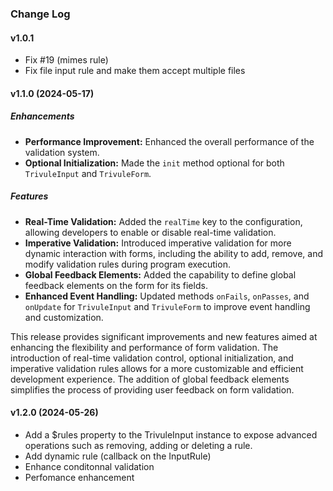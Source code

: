 ### Change Log

#### v1.0.1

- Fix #19 (mimes rule)
- Fix file input rule and make them accept multiple files

#### v1.1.0 (2024-05-17)

##### Enhancements

- **Performance Improvement:** Enhanced the overall performance of the validation system.
- **Optional Initialization:** Made the `init` method optional for both `TrivuleInput` and `TrivuleForm`.

##### Features

- **Real-Time Validation:** Added the `realTime` key to the configuration, allowing developers to enable or disable real-time validation.
- **Imperative Validation:** Introduced imperative validation for more dynamic interaction with forms, including the ability to add, remove, and modify validation rules during program execution.
- **Global Feedback Elements:** Added the capability to define global feedback elements on the form for its fields.
- **Enhanced Event Handling:** Updated methods `onFails`, `onPasses`, and `onUpdate` for `TrivuleInput` and `TrivuleForm` to improve event handling and customization.

This release provides significant improvements and new features aimed at enhancing the flexibility and performance of form validation. The introduction of real-time validation control, optional initialization, and imperative validation rules allows for a more customizable and efficient development experience. The addition of global feedback elements simplifies the process of providing user feedback on form validation.

#### v1.2.0 (2024-05-26)
- Add a $rules property to the TrivuleInput instance to expose advanced operations such as removing, adding or deleting a rule.
- Add dynamic rule (callback on the InputRule)
- Enhance conditonnal validation
- Perfomance enhancement